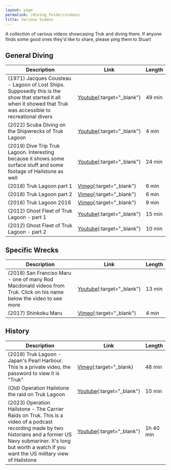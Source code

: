 ```yaml
---
layout: page
permalink: /diving_folder/videos/
title: Various Videos
---
```


A collection of various videos showcasing Truk and diving there. If anyone finds some good ones they'd like to share, please ping them to Stuart

## General Diving

| Description | Link | Length|
| ---------------| ------------------------- | -------- |
| (1971) Jacques Cousteau - Lagoon of Lost Ships. Supposedly this is the show that started it all when it showed that Truk was accessible to recreational divers | [Youtube](https://youtu.be/-jL2MLzMTyM){:target="\_blank"}| 49 min |
| (2022) Scuba Diving on the Shipwrecks of Truk Lagoon | [Youtube](https://youtu.be/mnH3Zuro_e8?feature=shared){:target="\_blank"} | 4 min |
| (2019) Dive Trip Truk Lagoon. Interesting because it shows some surface stuff and some footage of Hailstone as well | [Youtube](https://youtu.be/TeOPuE8MjlU?feature=shared){:target="\_blank"} | 24 min |
| (2018) Truk Lagoon part 1 | [Vimeo](https://vimeo.com/256904648){:target="\_blank"} | 6 min |
| (2018) Truk Lagoon part 2 | [Vimeo](https://vimeo.com/279966848){:target="\_blank"} | 6 min | 
| (2016) Truk Lagoon 2016 | [Vimeo](https://vimeo.com/192882182){:target="\_blank"} | 9 min | 
| (2012) Ghost Fleet of Truk Lagoon - part 1| [Youtube](https://youtu.be/5QRN4K3inDA){:target="\_blank"}| 15 min |
| (2012) Ghost Fleet of Truk Lagoon - part 2 | [Youtube](https://youtu.be/WuxDs9-mtw4){:target="\_blank"}| 10 min |

## Specific Wrecks

| Description | Link | Length| 
| ---------------| ------------------------- | -------- | 
| (2018) San Franciso Maru - one of many Rod Macdonald videos from Truk. Click on his name below the video to see more | [Youtube](https://youtu.be/-VGnShFvjm4){:target="\_blank"}| 13 min|
| (2017) Shinkoku Maru | [Vimeo](https://vimeo.com/304527494){:target="\_blank"} | 4 min |

## History

| Description | Link | Length|
| ---------------| ------------------------- | -------- |
| (2018) Truk Lagoon - Japan's Pearl Harbour. This is a private video, the password to view it is "Truk" | [Vimeo](https://vimeo.com/307093153){:target="\_blank} | 48 min |
| (Old) Operation Hailstone the raid on Truk Lagoon | [Youtube](https://youtu.be/fPcLPPmOfJs?feature=shared){:target="\_blank"} | 10 min |
| (2023) Operation Hailstone - The Carrier Raids on Truk. This is a video of a podcast recording made by two historians and a former US Navy submariner. It's long but worth a watch if you want the US military view of Hailstone | [Youtube](https://youtu.be/VdA3ufID1_0?feature=shared){:target="\_blank"} | 1h 40 min |